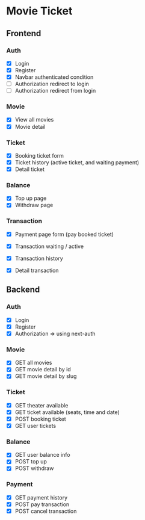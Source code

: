 # Movie Ticket



## Frontend

### Auth
- [x] Login 
- [x] Register
- [x] Navbar authenticated condition
- [ ] Authorization redirect to login
- [ ] Authorization redirect from login

### Movie
- [x] View all movies
- [x] Movie detail

### Ticket
- [x] Booking ticket form
- [x] Ticket history (active ticket, and waiting payment)
- [x] Detail ticket
 
### Balance
- [x] Top up page
- [x] Withdraw page

### Transaction
- [x] Payment page form (pay booked ticket)
- [x] Transaction waiting / active
- [x] Transaction history
- [x] Detail transaction





## Backend

### Auth
- [x] Login
- [x] Register
- [x] Authorization => using next-auth

### Movie
- [x] GET all movies
- [x] GET movie detail by id
- [x] GET movie detail by slug

### Ticket
- [x] GET theater available
- [x] GET ticket available (seats, time and date)
- [x] POST booking ticket
- [x] GET user tickets

### Balance
- [x] GET user balance info 
- [x] POST top up
- [x] POST withdraw

### Payment
- [x] GET payment history
- [x] POST pay transaction
- [x] POST cancel transaction
